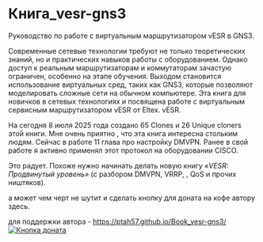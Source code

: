 # Книга_vesr-gns3
Руководство по работе с виртуальным маршрутизатором vESR  в GNS3.

Современные сетевые технологии требуют не только теоретических знаний, но и практических навыков работы с оборудованием. Однако доступ к реальным маршрутизаторам и коммутаторам зачастую ограничен, особенно на этапе обучения. Выходом становится использование виртуальных сред, таких как GNS3, которые позволяют моделировать сложные сети на обычном компьютере.
Эта книга для новичков в сетевых технологиях и посвящена работе с виртуальным сервисным маршрутизатором vESR от Eltex. vESR. 


На сегодня 8 июля 2025 года создано 65 Clones  и 26 Unique cloners этой книги. Мне очень приятно , что эта  книга интересна стольким людям.
Сейчас в работе 11 глава про настройку DMVPN. Ранее в свой работе я активно применял этот протокол на оборудовании CISCO.

Это радует. Похоже нужно начинать делать новую книгу  *«VESR: Продвинутый уровень»* (с разбором DMVPN, VRRP, , QoS и прочих ништяков).  

а может чем черт не шутит и сделать кнопку для доната на кофе автору здесь.

для поддержки автора - https://ptah57.github.io/Book_vesr-gns3/
[![Кнопка доната](https://img.shields.io/badge/Поддержать_автора-Boosty-6c5ce7)](https://boosty.to/rinatxf/donate)
